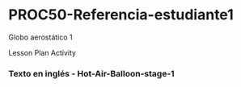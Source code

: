 # PROC50-Referencia-estudiante1
Globo aerostático 1   

Lesson Plan Activity   
### Texto en inglés - Hot-Air-Balloon-stage-1
